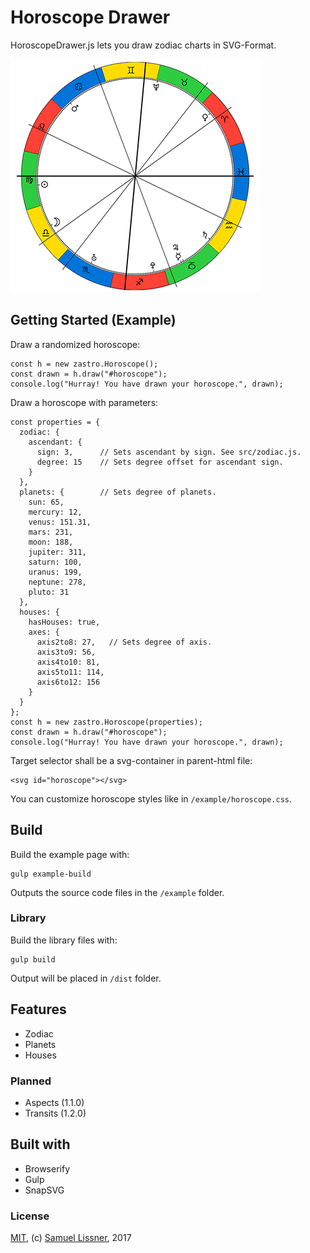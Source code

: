 # Horoscope Drawer

HoroscopeDrawer.js lets you draw zodiac charts in SVG-Format.

![Horoscope Chart](preview.png "Horoscope Chart")


## Getting Started (Example)

Draw a randomized horoscope:

```
const h = new zastro.Horoscope();
const drawn = h.draw("#horoscope");
console.log("Hurray! You have drawn your horoscope.", drawn);
```

Draw a horoscope with parameters:

```
const properties = {
  zodiac: {
    ascendant: {
      sign: 3,      // Sets ascendant by sign. See src/zodiac.js.
      degree: 15    // Sets degree offset for ascendant sign.
    }
  },
  planets: {        // Sets degree of planets.
    sun: 65,
    mercury: 12,
    venus: 151.31,
    mars: 231,
    moon: 188,
    jupiter: 311,
    saturn: 100,
    uranus: 199,
    neptune: 278,
    pluto: 31
  },
  houses: {
    hasHouses: true,
    axes: {
      axis2to8: 27,   // Sets degree of axis.
      axis3to9: 56,
      axis4to10: 81,
      axis5to11: 114,
      axis6to12: 156
    }
  }
};
const h = new zastro.Horoscope(properties);
const drawn = h.draw("#horoscope");
console.log("Hurray! You have drawn your horoscope.", drawn);
```

Target selector shall be a svg-container in parent-html file:

```
<svg id="horoscope"></svg>
```

You can customize horoscope styles like in `/example/horoscope.css`.

## Build

Build the example page with:

```
gulp example-build
```

Outputs the source code files in the `/example` folder.

### Library

Build the library files with:

```
gulp build
```

Output will be placed in `/dist` folder.

## Features

* Zodiac 
* Planets
* Houses

### Planned
* Aspects (1.1.0)
* Transits (1.2.0)

## Built with

* Browserify
* Gulp
* SnapSVG

### License

[MIT](LICENSE), (c) [Samuel Lissner](http://www.slissner.de), 2017

